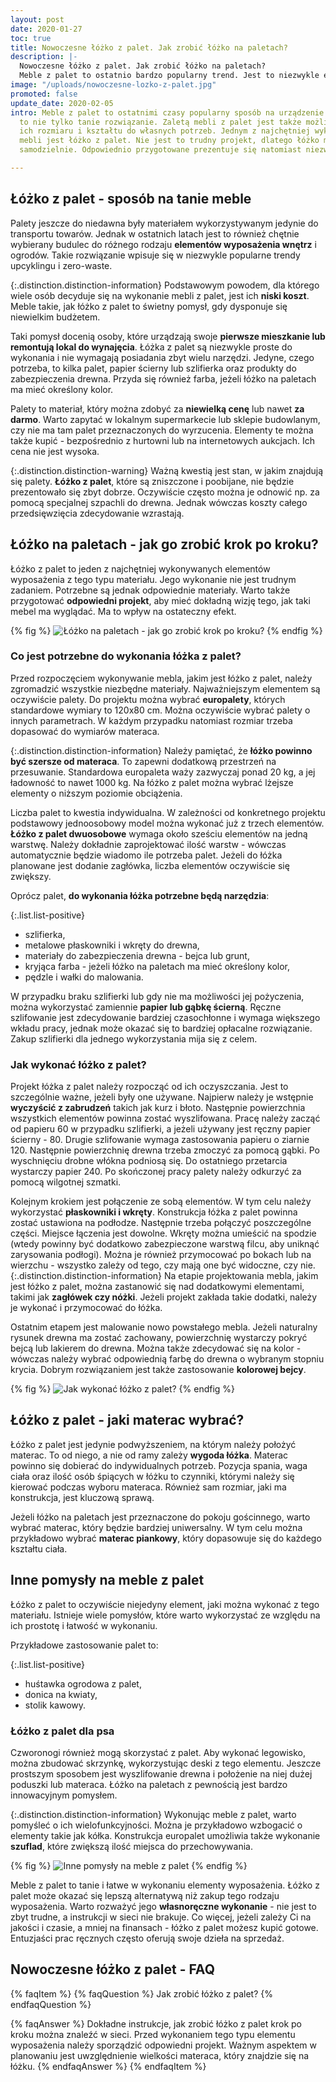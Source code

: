 ```yaml
---
layout: post
date: 2020-01-27
toc: true
title: Nowoczesne łóżko z palet. Jak zrobić łóżko na paletach?
description: |-
  Nowoczesne łóżko z palet. Jak zrobić łóżko na paletach?
  Meble z palet to ostatnio bardzo popularny trend. Jest to niezwykle ekologiczny sposób na stylowe i tanie wyposażenie. Ciekawym pomysłem jest łóżko z palet.
image: "/uploads/nowoczesne-lozko-z-palet.jpg"
promoted: false
update_date: 2020-02-05
intro: Meble z palet to ostatnimi czasy popularny sposób na urządzenie wnętrz. Jest
  to nie tylko tanie rozwiązanie. Zaletą mebli z palet jest także możliwość dostosowania
  ich rozmiaru i kształtu do własnych potrzeb. Jednym z najchętniej wykorzystywanych
  mebli jest łóżko z palet. Nie jest to trudny projekt, dlatego łóżko można wykonać
  samodzielnie. Odpowiednio przygotowane prezentuje się natomiast niezwykle efektownie.

---
```

## Łóżko z palet - sposób na tanie meble

Palety jeszcze do niedawna były materiałem wykorzystywanym jedynie do transportu towarów. Jednak w ostatnich latach jest to również chętnie wybierany budulec do różnego rodzaju **elementów wyposażenia wnętrz** i ogrodów. Takie rozwiązanie wpisuje się w niezwykle popularne trendy upcyklingu i zero-waste.

{:.distinction.distinction-information}
Podstawowym powodem, dla którego wiele osób decyduje się na wykonanie mebli z palet, jest ich **niski koszt**. Meble takie, jak łóżko z palet to świetny pomysł, gdy dysponuje się niewielkim budżetem.

Taki pomysł docenią osoby, które urządzają swoje **pierwsze mieszkanie lub remontują lokal do wynajęcia**. Łóżka z palet są niezwykle proste do wykonania i nie wymagają posiadania zbyt wielu narzędzi. Jedyne, czego potrzeba, to kilka palet, papier ścierny lub szlifierka oraz produkty do zabezpieczenia drewna. Przyda się również farba, jeżeli łóżko na paletach ma mieć określony kolor.

Palety to materiał, który można zdobyć za **niewielką cenę** lub nawet **za darmo**. Warto zapytać w lokalnym supermarkecie lub sklepie budowlanym, czy nie ma tam palet przeznaczonych do wyrzucenia. Elementy te można także kupić - bezpośrednio z hurtowni lub na internetowych aukcjach. Ich cena nie jest wysoka.

{:.distinction.distinction-warning}
Ważną kwestią jest stan, w jakim znajdują się palety. **Łóżko z palet**, które są zniszczone i poobijane, nie będzie prezentowało się zbyt dobrze. Oczywiście często można je odnowić np. za pomocą specjalnej szpachli do drewna. Jednak wówczas koszty całego przedsięwzięcia zdecydowanie wzrastają.

## Łóżko na paletach - jak go zrobić krok po kroku?

Łóżko z palet to jeden z najchętniej wykonywanych elementów wyposażenia z tego typu materiału. Jego wykonanie nie jest trudnym zadaniem. Potrzebne są jednak odpowiednie materiały. Warto także przygotować **odpowiedni projekt**, aby mieć dokładną wizję tego, jak taki mebel ma wyglądać. Ma to wpływ na ostateczny efekt.

{% fig %}
![Łóżko na paletach - jak go zrobić krok po kroku?](/uploads/lozko-na-paletach-jak-go-zrobic-krok-po-kroku.jpg "Łóżko na paletach - jak go zrobić krok po kroku?")
{% endfig %}

### Co jest potrzebne do wykonania łóżka z palet?

Przed rozpoczęciem wykonywanie mebla, jakim jest łóżko z palet, należy zgromadzić wszystkie niezbędne materiały. Najważniejszym elementem są oczywiście palety. Do projektu można wybrać **europalety**, których standardowe wymiary to 120x80 cm. Można oczywiście wybrać palety o innych parametrach. W każdym przypadku natomiast rozmiar trzeba dopasować do wymiarów materaca.

{:.distinction.distinction-information}
Należy pamiętać, że **łóżko powinno być szersze od materaca**. To zapewni dodatkową przestrzeń na przesuwanie. Standardowa europaleta waży zazwyczaj ponad 20 kg, a jej ładowność to nawet 1000 kg. Na łóżko z palet można wybrać lżejsze elementy o niższym poziomie obciążenia.

Liczba palet to kwestia indywidualna. W zależności od konkretnego projektu podstawowy jednoosobowy model można wykonać już z trzech elementów. **Łóżko z palet dwuosobowe** wymaga około sześciu elementów na jedną warstwę. Należy dokładnie zaprojektować ilość warstw - wówczas automatycznie będzie wiadomo ile potrzeba palet. Jeżeli do łóżka planowane jest dodanie zagłówka, liczba elementów oczywiście się zwiększy.

Oprócz palet, **do wykonania łóżka potrzebne będą narzędzia**:

{:.list.list-positive}

* szlifierka,
* metalowe płaskowniki i wkręty do drewna,
* materiały do zabezpieczenia drewna - bejca lub grunt,
* kryjąca farba - jeżeli łóżko na paletach ma mieć określony kolor,
* pędzle i wałki do malowania.

W przypadku braku szlifierki lub gdy nie ma możliwości jej pożyczenia, można wykorzystać zamiennie **papier lub gąbkę ścierną**. Ręczne szlifowanie jest zdecydowanie bardziej czasochłonne i wymaga większego wkładu pracy, jednak może okazać się to bardziej opłacalne rozwiązanie. Zakup szlifierki dla jednego wykorzystania mija się z celem.

### Jak wykonać łóżko z palet?

Projekt łóżka z palet należy rozpocząć od ich oczyszczania. Jest to szczególnie ważne, jeżeli były one używane. Najpierw należy je wstępnie **wyczyścić z zabrudzeń** takich jak kurz i błoto. Następnie powierzchnia wszystkich elementów powinna zostać wyszlifowana. Pracę należy zacząć od papieru 60 w przypadku szlifierki, a jeżeli używany jest ręczny papier ścierny - 80. Drugie szlifowanie wymaga zastosowania papieru o ziarnie 120. Następnie powierzchnię drewna trzeba zmoczyć za pomocą gąbki. Po wyschnięciu drobne włókna podniosą się. Do ostatniego przetarcia wystarczy papier 240. Po skończonej pracy palety należy odkurzyć za pomocą wilgotnej szmatki.

Kolejnym krokiem jest połączenie ze sobą elementów. W tym celu należy wykorzystać **płaskowniki i wkręty**. Konstrukcja łóżka z palet powinna zostać ustawiona na podłodze. Następnie trzeba połączyć poszczególne części. Miejsce łączenia jest dowolne. Wkręty można umieścić na spodzie (wtedy powinny być dodatkowo zabezpieczone warstwą filcu, aby uniknąć zarysowania podłogi). Można je również przymocować po bokach lub na wierzchu - wszystko zależy od tego, czy mają one być widoczne, czy nie.
{:.distinction.distinction-information}
Na etapie projektowania mebla, jakim jest łóżko z palet, można zastanowić się nad dodatkowymi elementami, takimi jak **zagłówek czy nóżki**. Jeżeli projekt zakłada takie dodatki, należy je wykonać i przymocować do łóżka.

Ostatnim etapem jest malowanie nowo powstałego mebla. Jeżeli naturalny rysunek drewna ma zostać zachowany, powierzchnię wystarczy pokryć bejcą lub lakierem do drewna. Można także zdecydować się na kolor - wówczas należy wybrać odpowiednią farbę do drewna o wybranym stopniu krycia. Dobrym rozwiązaniem jest także zastosowanie **kolorowej bejcy**.

{% fig %}
![Jak wykonać łóżko z palet?](/uploads/jak-wykonac-lozko-z-palet.jpg "Jak wykonać łóżko z palet?")
{% endfig %}

## Łóżko z palet - jaki materac wybrać?

Łóżko z palet jest jedynie podwyższeniem, na którym należy położyć materac. To od niego, a nie od ramy zależy **wygoda łóżka**. Materac powinno się dobierać do indywidualnych potrzeb. Pozycja spania, waga ciała oraz ilość osób śpiących w łóżku to czynniki, którymi należy się kierować podczas wyboru materaca. Również sam rozmiar, jaki ma konstrukcja, jest kluczową sprawą.

Jeżeli łóżko na paletach jest przeznaczone do pokoju gościnnego, warto wybrać materac, który będzie bardziej uniwersalny. W tym celu można przykładowo wybrać **materac piankowy**, który dopasowuje się do każdego kształtu ciała.

## Inne pomysły na meble z palet

Łóżko z palet to oczywiście niejedyny element, jaki można wykonać z tego materiału. Istnieje wiele pomysłów, które warto wykorzystać ze względu na ich prostotę i łatwość w wykonaniu.

Przykładowe zastosowanie palet to:

{:.list.list-positive}

* huśtawka ogrodowa z palet,
* donica na kwiaty,
* stolik kawowy.

### Łóżko z palet dla psa

Czworonogi również mogą skorzystać z palet. Aby wykonać legowisko, można zbudować skrzynkę, wykorzystując deski z tego elementu. Jeszcze prostszym sposobem jest wyszlifowanie drewna i położenie na niej dużej poduszki lub materaca. Łóżko na paletach z pewnością jest bardzo innowacyjnym pomysłem.

{:.distinction.distinction-information}
Wykonując meble z palet, warto pomyśleć o ich wielofunkcyjności. Można je przykładowo wzbogacić o elementy takie jak kółka. Konstrukcja europalet umożliwia także wykonanie **szuflad**, które zwiększą ilość miejsca do przechowywania.

{% fig %}
![Inne pomysły na meble z palet](/uploads/inne-pomysly-na-meble-z-palet.jpg "Inne pomysły na meble z palet")
{% endfig %}

Meble z palet to tanie i łatwe w wykonaniu elementy wyposażenia. Łóżko z palet może okazać się lepszą alternatywą niż zakup tego rodzaju wyposażenia. Warto rozważyć jego **własnoręczne wykonanie** - nie jest to zbyt trudne, a instrukcji w sieci nie brakuje. Co więcej, jeżeli zależy Ci na jakości i czasie, a mniej na finansach - łóżko z palet możesz kupić gotowe. Entuzjaści prac ręcznych często oferują swoje dzieła na sprzedaż.

## Nowoczesne łóżko z palet - FAQ

{% faqItem %}
{% faqQuestion %}
Jak zrobić łóżko z palet?
{% endfaqQuestion %}

{% faqAnswer %}
Dokładne instrukcje, jak zrobić łóżko z palet krok po kroku można znaleźć w sieci. Przed wykonaniem tego typu elementu wyposażenia należy sporządzić odpowiedni projekt. Ważnym aspektem w planowaniu jest uwzględnienie wielkości materaca, który znajdzie się na łóżku.
{% endfaqAnswer %}
{% endfaqItem %}
